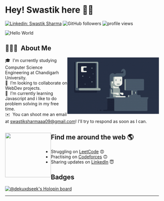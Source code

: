 # Hey! Swastik here 👋🏾 

[![Linkedin: Swastik Sharma](https://img.shields.io/badge/-Swastik-blue?style=flat-square&logo=Linkedin&logoColor=white&link=https://www.linkedin.com/in/swastik-sharma-720777212/)](https://www.linkedin.com/in/swastik-sharma-720777212/)
![GitHub followers](https://img.shields.io/github/followers/dekuxdseek?label=Follow&style=social)
<img alt = "profile views" src="https://komarev.com/ghpvc/?username=dekuxdseek&color=brightgreen">  

<img src="https://raw.githubusercontent.com/sagar-viradiya/sagar-viradiya/master/resources/banner.png" alt="Hello World">





## 👨🏻‍💻 &nbsp;About Me

<img alt="Night Coding" src="https://raw.githubusercontent.com/AVS1508/AVS1508/master/assets/Night-Coding.gif" align="right"/>

🎓 &nbsp;I'm currently studying Computer Science Engineering at Chandigarh University.\
👯 &nbsp;I’m looking to collaborate on WebDev projects.\
🌱 &nbsp;I’m currently learning Javascript and i like to do problem solving in my free time.\
✉️ &nbsp;You can shoot me an email at swastiksharmaaa09@gmail.com! I'll try to respond as soon as I can.


## Find me around the web 🌎 <a href="https://leetcode.com/swastiksharmaaa09/"><img align="left" width="150" height="146" src="https://media.tenor.com/GfSX-u7VGM4AAAAC/coding.gif"></a>
   - Struggling on <a href="https://leetcode.com/swastiksharmaaa09/">LeetCode</a> 😍
   - Practising on <a href="https://codeforces.com/profile/dekuxdseek/">Codeforces</a> 🙃
   - Sharing updates on <a href="https://www.linkedin.com/in/swastik-sharma-720777212/">LinkedIn</a> 😇




## Badges

[![@dekuxdseek's Holopin board](https://holopin.io/api/user/board?user=dekuxdseek)](https://holopin.io/@dekuxdseek)

<hr>

<!--

Here are some ideas to get you started:

- 🔭 I’m currently working on ...

 ...
- 🤔 I’m looking for help with ...
- 💬 Ask me about ...
- 📫 How to reach me: ...
- 😄 Pronouns: ...
- ⚡ Fun fact: ...
-->
